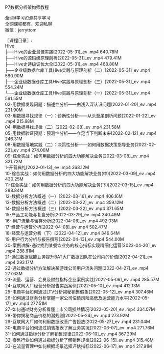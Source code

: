 P7数据分析架构师教程

全网it学习资源共享学习<br>全网课程都有，欢迎私聊<br>微信：jerryttom<br>

〖课程目录〗:<br> Hive<br> ├──Hive的企业最佳实践[2022-05-31]_ev .mp4 640.78M<br> ├──Hive的源码级原理剖析[2022-05-31]_ev .mp4 479.41M<br> ├──Hive史诗级调优大全[2022-05-31]_ev .mp4 468.80M<br> ├──企业级数据仓库工具Hive实践与原理剖析（二）[2022-05-31]_ev .mp4 580.90M<br> ├──企业级数据仓库工具Hive实践与原理剖析（三）[2022-05-31]_ev .mp4 554.24M<br> └──企业级数据仓库工具Hive实践与原理剖析（一）[2022-05-31]_ev .mp4 561.55M<br> 02-用数据发现问题：描述性分析——由浅入深认识问题[2022-01-20]_ev .mp4 231.90M<br> 03-用数据寻找规律（一）：诊断性分析——从头至尾剖析问题[2022-01-22]_ev .mp4 215.68M<br> 04-用数据寻找规律（二）[2022-02-08]_ev .mp4 231.58M<br> 05-用数据验证预期：预测性分析——立足当下判断未来[2022-02-12]_ev .mp4 246.31M<br> 08-用数据落地实践（二）：决策性分析——如何用数据决策指导业务[2022-02-22]_ev .mp4 274.00M<br> 09-综合实战：如何用数据分析的四大功能解决业务[2022-03-08]_ev .mp4 321.72M<br> 1-开营典礼[2022-01-13]_ev .mp4 368.12M<br> 10-综合实战：如何用数据分析的四大功能解决业务(中)[2022-03-09]_ev .mp4 430.25M<br> 11-综合实战：如何用数据分析的四大功能解决业务(下)[2022-03-15]_ev .mp4 288.84M<br> 12-数据分析方法概述（一）[2022-03-16]_ev .mp4 406.16M<br> 13-数据分析方法概述（二）[2022-03-22]_ev .mp4 359.12M<br> 14-数据分析方法概述（三）[2022-03-22]_ev .mp4 371.65M<br> 15-产品工功能与复盘分析[2022-03-29]_ev .mp4 340.49M<br> 16- 用户流量与留存分析[2022-04-06]_ev .mp4 492.03M<br> 17-经营与运营分析[2022-04-08]_ev .mp4 502.47M<br> 18-经营与运营分析（下）[2022-04-12]_ev .mp4 349.64M<br> 19-用户行为分析与报告撰写[2022-04-13]_ev .mp4 544.00M<br> 20-案例讲解-通过找到某餐饮业务的核心指标实现精细化运营[2022-04-20]_ev .mp4 288.61M<br> 21-通过数据赋能业务提升BAT大厂数据团队在公司内的价值[2022-04-21]_ev .mp4 293.17M<br> 22-通过数据分析方法解决某游戏公司用户流失问题[2022-04-27]_ev .mp4 277.63M<br> 23-流量、运营、会员及财务指标企业案例实践[2022-05-06]_ev .mp4 285.57M<br> 24-互联网大厂经营分析报告实战案例[2022-05-10]_ev .mp4 412.13M<br> 25-电商平台如何通过LTV分析揭秘销售假象[2022-05-12]_ev .mp4 307.46M<br> 26-如何通过财务分析掌握一家公司偿债风险高低及运营能力水平[2022-05-17]_ev .mp4 277.51M<br> 27-如何通过财务分析看懂上市公司损益情况[2022-05-20]_ev .mp4 334.07M<br> 28-带你揭秘商品价格的潜规则[2022-05-24]_ev .mp4 273.92M<br> 29-互联网大厂如何利用数据改革广告投放[2022-05-27]_ev .mp4 231.04M<br> 30-电商平台如何通过销售报表了解业务实况[2022-06-07]_ev .mp4 271.76M<br> 31-如何通过指标分析了解销售规律[2022-06-10]_ev .mp4 367.29M<br> 32-零售行业如何通过指标分析了解销售规律[2022-06-15]_ev .mp4 315.48M<br> 33-在流量管理中如何根据场景选择评估指标[2022-06-17]_ev .mp4 217.91M